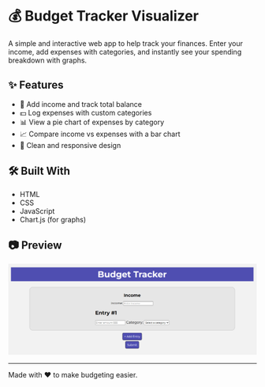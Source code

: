 # 💰 Budget Tracker Visualizer  

A simple and interactive web app to help track your finances. Enter your income, add expenses with categories, and instantly see your spending breakdown with graphs.  

## ✨ Features  
- 📝 Add income and track total balance  
- 💵 Log expenses with custom categories  
- 📊 View a pie chart of expenses by category  
- 📈 Compare income vs expenses with a bar chart  
- 🎨 Clean and responsive design  

## 🛠️ Built With  
- HTML  
- CSS  
- JavaScript  
- Chart.js (for graphs)  

## 📷 Preview  
![alt text](image.png)

---
Made with ❤️ to make budgeting easier.
